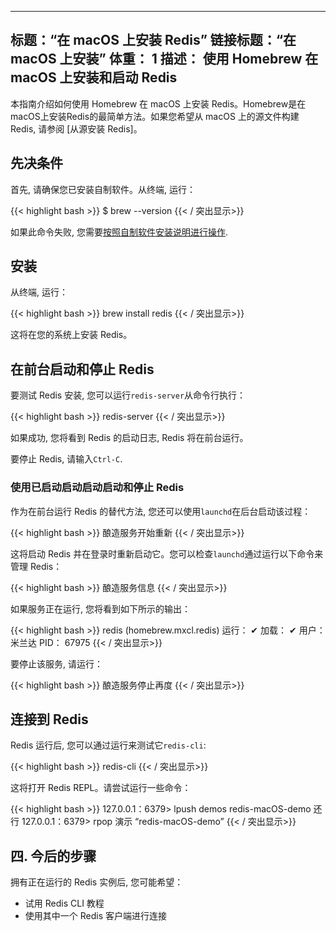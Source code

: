 ***

## 标题：“在 macOS 上安装 Redis”&#xA;链接标题：“在 macOS 上安装”&#xA;体重： 1&#xA;描述： 使用 Homebrew 在 macOS 上安装和启动 Redis

本指南介绍如何使用 Homebrew 在 macOS 上安装 Redis。Homebrew是在macOS上安装Redis的最简单方法。如果您希望从 macOS 上的源文件构建 Redis, 请参阅 \[从源安装 Redis]。

## 先决条件

首先, 请确保您已安装自制软件。从终端, 运行：

{{< highlight bash >}}
$ brew --version
{{< / 突出显示>}}

如果此命令失败, 您需要[按照自制软件安装说明进行操作](https://brew.sh/).

## 安装

从终端, 运行：

{{< highlight bash >}}
brew install redis
{{< / 突出显示>}}

这将在您的系统上安装 Redis。

## 在前台启动和停止 Redis

要测试 Redis 安装, 您可以运行`redis-server`从命令行执行：

{{< highlight bash >}}
redis-server
{{< / 突出显示>}}

如果成功, 您将看到 Redis 的启动日志, Redis 将在前台运行。

要停止 Redis, 请输入`Ctrl-C`.

### 使用已启动启动启动启动和停止 Redis

作为在前台运行 Redis 的替代方法, 您还可以使用`launchd`在后台启动该过程：

{{< highlight bash >}}
酿造服务开始重新
{{< / 突出显示>}}

这将启动 Redis 并在登录时重新启动它。您可以检查`launchd`通过运行以下命令来管理 Redis：

{{< highlight bash >}}
酿造服务信息
{{< / 突出显示>}}

如果服务正在运行, 您将看到如下所示的输出：

{{< highlight bash >}}
redis  (homebrew.mxcl.redis) 
运行： ✔
加载： ✔
用户： 米兰达
PID： 67975
{{< / 突出显示>}}

要停止该服务, 请运行：

{{< highlight bash >}}
酿造服务停止再度
{{< / 突出显示>}}

## 连接到 Redis

Redis 运行后, 您可以通过运行来测试它`redis-cli`:

{{< highlight bash >}}
redis-cli
{{< / 突出显示>}}

这将打开 Redis REPL。请尝试运行一些命令：

{{< highlight bash >}}
127.0.0.1：6379> lpush demos redis-macOS-demo
还行
127.0.0.1：6379> rpop 演示
“redis-macOS-demo”
{{< / 突出显示>}}

## 四. 今后的步骤

拥有正在运行的 Redis 实例后, 您可能希望：

*   试用 Redis CLI 教程
*   使用其中一个 Redis 客户端进行连接
